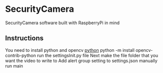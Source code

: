 # SecurityCamera
SecurityCamera software built with RaspberryPi in mind
## Instructions
You need to install python and opencv
[python](https://www.python.org/downloads/)
python -m install opencv-contrib-python
run the settingsInit.py file
Next make the file folder that you want the video to write to
Add alert group setting to settings.json manually 
run main
